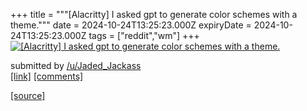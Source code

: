 +++
title = """[Alacritty] I asked gpt to generate color schemes with a theme."""
date = 2024-10-24T13:25:23.000Z
expiryDate = 2024-10-24T13:25:23.000Z
tags = ["reddit","wm"]
+++
[![ [Alacritty] I asked gpt to generate color schemes with a theme. ](https://b.thumbs.redditmedia.com/GuMr-hiKwLY6PGjeWl-KCnBKBn_Iz2bkhCjVnMZvTpc.jpg " [Alacritty] I asked gpt to generate color schemes with a theme. ")](https://www.reddit.com/r/unixporn/comments/1gb2kjq/alacritty_i_asked_gpt_to_generate_color_schemes/)

submitted by [/u/Jaded\_Jackass](https://www.reddit.com/user/Jaded_Jackass)  
[\[link\]](https://www.reddit.com/gallery/1gb2kjq) [\[comments\]](https://www.reddit.com/r/unixporn/comments/1gb2kjq/alacritty_i_asked_gpt_to_generate_color_schemes/)

[[source]](https://www.reddit.com/r/unixporn/comments/1gb2kjq/alacritty_i_asked_gpt_to_generate_color_schemes/)
